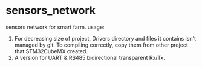 # sensors_network
sensors network for smart farm.
usage:
1. For decreasing size of project, Drivers directory and files it contains isn't managed by git. To compiling correctly, copy them from other project that STM32CubeMX created.
2. A version for UART & RS485 bidirectional transparent Rx/Tx.
